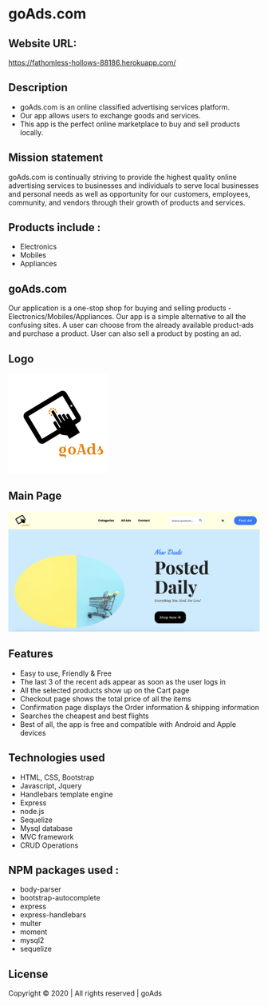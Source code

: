 # goAds.com

## Website URL:
 https://fathomless-hollows-88186.herokuapp.com/

## Description

- goAds.com is an online classified advertising services platform.
- Our app allows users to exchange goods and services.
- This app is the perfect online marketplace to buy and sell products locally.

## Mission statement
goAds.com is continually striving to provide the highest quality online advertising services to businesses and individuals to serve local businesses and personal needs as well as opportunity for our customers, employees, community, and vendors through their growth of products and services.

## Products include :

- Electronics
- Mobiles
- Appliances

## goAds.com

Our application is a one-stop shop for buying and selling products - Electronics/Mobiles/Appliances.
Our app is a simple alternative to all the confusing sites. A user can choose from the already available product-ads and purchase a product.
User can also sell a product by posting an ad.

## Logo

![Logo](/public/assets/img/logo/logo_bottom.png)

## Main Page

![Screenshot](/public/assets/img/mainpage.png)


## Features

- Easy to use, Friendly & Free
- The last 3 of the recent ads appear as soon as the user logs in
- All the selected products show up on the Cart page
- Checkout page shows the total price of all the items
- Confirmation page displays the Order information & shipping information
- Searches the cheapest and best flights
- Best of all, the app is free and compatible with Android and Apple devices

## Technologies used

- HTML, CSS, Bootstrap
- Javascript, Jquery
- Handlebars template engine
- Express
- node.js
- Sequelize
- Mysql database
- MVC framework
- CRUD Operations

## NPM packages used :

- body-parser
- bootstrap-autocomplete
- express
- express-handlebars
- multer
- moment
- mysql2
- sequelize


## License

Copyright © 2020 | All rights reserved | goAds
